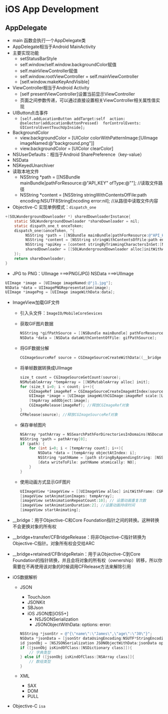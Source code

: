 # iOS App Development

## AppDelegate

+ main 函数会执行一个AppDelegate类
+ AppDelegate相当于Android MainActivity
+ 主要实现功能
	+ setStatusBarStyle
	+ self.window/self.window.backgroundColor赋值  
	+ self.mainViewController赋值
	+ self.window.rootViewController = self.mainViewController
	+ [self.window.makeKeyAndVisible]
+ ViewController相当于Android Activity
	+ [self presentViewController]设置当前显示ViewController
	+ 页面之间参数传递，可以通过直接设置相关ViewController相关属性值实现
+ UIButton点击事件
	+ `[self.addLocationButton addTarget:self  action: @selector(addLocationButtonPressed)  forControlEvents: UIControlEventTouchUpInside];
`   
+ BackgroundColor
	+ view.backgroundColor = [UIColor colorWithPatternImage:[UIImage imageNamed:@"background.png"]]
	+ view.backgroundColor = [UIColor clearColor] 
+ NSUserDefaults：相当于Android SharePreference（key-value）
+ NSData
+ NSKeyedUnarchiver
+ 读取本地文件
	+ NSString *path = [[NSBundle mainBundle]pathForResource:@"API_KEY" ofType:@""]; //读取文件路径
	+ NSString *content = [NSString stringWithContentsOfFile:path encoding:NSUTF8StringEncoding error:nil]; //从路径中读取文件内容
+ Objective-C 实现单例模式：`dispatch_one`

```objective-c
+(SOLWundergroundDownloader *) sharedDownloaderInstance{
	static SOLWundergroundDownloader *shareDownloader = nil;
	static dispath_one_t onceToken;
	dispatch_one(&onceToken, ^{
		 NSString *path = [[NSBundle mainBundle]pathForResource:@"API_KEY" ofType:@""];
		 NSString *content = [NSString stringWithContentsOfFile:path encoding:NSUTF8StringEncoding error:nil];
		 NSString *apiKey = [content stringByTrimmingCharactersInSet:[NSCharacterSet newlineCharacterSet]];
		 sharedDownloader = [[SOLWundergroundDownloader alloc]initWithAPIKey:apiKey];
	});
	return shareDownloader;
}
```

+ JPG to PNG：UIImage ===>PNG(JPG) NSData ===>UIImage

```objective-c
UIImage *image = [UIImage imageNamed:@"j1.jpg"];
NSData *data = UIImagePNGRepresentation(image);
UIImage *imagePng = [UIImage imageWithData:data];
``` 

+ ImageView加载GIF文件
	+ 引入头文件：`ImageIO/MobileCoreSevices` 
	+ 获取GIF图片数据 

		```objective-c
		NSString *gifPathSource = [[NSBundle mainBundle] pathForResource: @"jiafei" ofType:@"gif"];
		NSData *data = [NSData dataWithContentOfFile: gifPathSource];
		```
	+ 将GIF数据分解

		```objective-c
		CGImageSourceRef source = CGImageSourceCreateWithData((__bridge CFDataRef) data, NULL);
		```
	+ 将单帧数据转换成UIImage

		```objective-c
		size_t count = CGImageSourceGetCount(source);
		NSMutableArray *tempArray = [[NSMutableArray alloc] init];
		for (size_t i=0; i < count; i++){
			CGImageRef imageRef = CGImageSourceCreateImageAtIndex(source, i, NULL);
			UIImage *image = [UIImage imageWithCGImage:imageRef scale:[UIScreen mainScreen].scale orientation:UIImageOrientationUp];
			[tmpArray addObject:image];
			CGImageRelease(imageRef); //释放CGImageRef对象
		}
		CFRelease(source); //释放CGImageSourceRef对象
		```
	+ 保存单帧图片 
		
		```objective-c
		NSArray *pathArray = NSSearchPathForDirectoriesInDomains(NSDocumentDirectory, NSUserDomainMask, YES);
		NSString *path = pathArray[0];
		if (path) {
			for (int i=0; i < [tempArray count]; i++){
				NSData *data = [tempArray objectAtIndex: i];
				NSString *pathName = [path stringByAppendingString: [NSString stringWithFormat:@"/%d.png",i]];
				[data writeToFile: pathName atomically: NO];
			}
		}
		```
	+ 使用动画方式显示GIF图片
		
		```objective-c
		UIImageView *imageView = [[UIImageView alloc] initWithFrame: CGRectMake(0, 100, 270,140)];
		[imageView setAnimationImages: tempArray];
		[imageView setAnimationRepeatCount:10]; // 设置动画重复次数
		[imageView setAnimationDuration:2]; //设置动画持续时间
		[imageView startAnimating];
		```	
+ __bridge：用于Objective-C和Core Foundation指针之间的转换。这种转换不会更换对象的所有权
+ __bridge+transfer/CFBridgeRelease：将非Objective-C指针转换为Objective-C指针。对象所有权会交给ARC
+ __bridge+retained/CFBridgeRetain：用于从Objective-C到Core Foundation的指针转换，并且会将对象的所有权（ownership）转移，所以你需要在不再使用该对象的时候调用CFRelease方法来解除引用

+ iOS数据解析
	+ JSON
		+ TouchJson
		+ JSONKit
		+ SBJson
		+ iOS JSON库[iOS5+]
			+ NSJSONSerialization
			+ JSONObjectWithData: options: error:
					
		```objective-c
		NSString *jsonStr = @"{\"name\":\"James\",\"age\":\"30\"}";
		NSData *jsonData = [jsonStr dataUsingEncoding:NSUTF*StringEncoding];
		id jsonObj = [NSJSONSerialization JSONObjectWithData:jsonData options:NSJSONReadingAllowFragments error:nil];
		if ([jsonObj isKindOfClass:[NSDictionary class]]){
			// 字典类型	
		} else if ([jsonObj isKindOfClass:[NSArray class]]{
			// 数组类型
		}
		```  
		 
	+ XML
		+ SAX
		+ DOM
		+ PULL  
+ Objective-C `isa` 